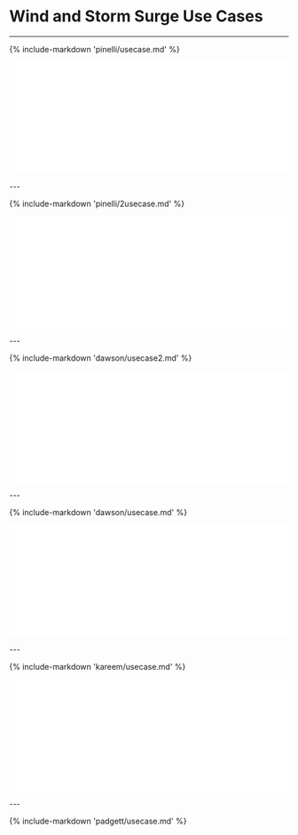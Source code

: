 # Wind and Storm Surge Use Cases

---

<!-- ## Field Sensing Wind Events -->

{% include-markdown 'pinelli/usecase.md' %}

<hr style="border: dashed white 1.0px;background-color: white;height: 200.0px;"/>
---

<!-- ##  Hurricane Data Integration Visualization -->

{% include-markdown 'pinelli/2usecase.md' %}

<hr style="border: dashed white 1.0px;background-color: white;height: 200.0px;"/>
---

<!-- ##  ADCIRC Datasets -->

{% include-markdown 'dawson/usecase2.md' %}

<hr style="border: dashed white 1.0px;background-color: white;height: 200.0px;"/>
---

<!-- ##  Large-Scale Storm Surge -->

{% include-markdown 'dawson/usecase.md' %}

<hr style="border: dashed white 1.0px;background-color: white;height: 200.0px;"/>
---

<!-- ##  CFD Analysis of Winds on Structures -->

{% include-markdown 'kareem/usecase.md' %}

<hr style="border: dashed white 1.0px;background-color: white;height: 200.0px;"/>
---

<!-- ##  CFD Analysis of Winds on Low-Rise Building -->

<!--- Silvia Mazzoni 5/29/2024. remove these comments after completion -->
<!--- {% include-markdown 'kareem/usecase2.md' %} -->
<!---  -->
<!--- <hr style="border: dashed white 1.0px;background-color: white;height: 200.0px;"/> -->
<!--- --- -->
<!--- end of comment -->

<!--- <!-- ##  Tamkang Database -->

<!--- Silvia Mazzoni 5/29/2024. remove these comments after completion -->
<!--- {% include-markdown 'kareem/usecase3.md' %} -->
<!---  -->
<!--- <hr style="border: dashed white 1.0px;background-color: white;height: 200.0px;"/> -->
<!--- --- -->
<!--- end of comment -->

<!-- ##  Visualizing Surge for Regional Risks -->

{% include-markdown 'padgett/usecase.md' %}

